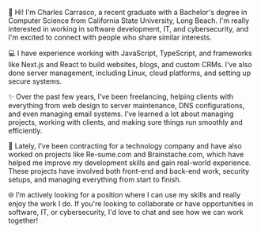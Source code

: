 👋 Hi! I'm Charles Carrasco, a recent graduate with a Bachelor's degree in Computer Science from California State University, Long Beach. I'm really interested in working in software development, IT, and cybersecurity, and I'm excited to connect with people who share similar interests.

💻 I have experience working with JavaScript, TypeScript, and frameworks like Next.js and React to build websites, blogs, and custom CRMs. I’ve also done server management, including Linux, cloud platforms, and setting up secure systems.

✨ Over the past few years, I’ve been freelancing, helping clients with everything from web design to server maintenance, DNS configurations, and even managing email systems. I’ve learned a lot about managing projects, working with clients, and making sure things run smoothly and efficiently.

🚀 Lately, I’ve been contracting for a technology company and have also worked on projects like Re-sume.com and Brainstache.com, which have helped me improve my development skills and gain real-world experience. These projects have involved both front-end and back-end work, security setups, and managing everything from start to finish.

🌐 I’m actively looking for a position where I can use my skills and really enjoy the work I do. If you're looking to collaborate or have opportunities in software, IT, or cybersecurity, I'd love to chat and see how we can work together!

